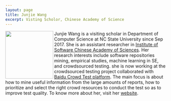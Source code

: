 ```yaml
---
layout: page
title: Junjie Wang
excerpt: Visting Scholor, Chinese Academy of Science
---
```


 
<img align="left" width="150"
src="{{site.url}}/img/wang.jpg"> Junjie Wang is a visiting scholar in Department of Computer Science at NC State University since Sep 2017. She is an assistant researcher in [Institute of Software Chinese Academy of Sciences](http://english.is.cas.cn). Her research interests include software repositories mining, empirical studies, machine learning in SE, and crowdsourced testing. she is now working at the crowdsourced testing project collaborated with [Baidu Crowd Test platform](http://test.baidu.com/crowdtest/crowdhome/index). The main focus is about how to mine useful information from the large amounts of reports, how to prioritize and select the right crowd resources to conduct the test so as to improve test quality. To know more about her, visit her [website](http://itechs.iscas.ac.cn/cn/membersHomepage/wangjunjie/wangjunjie.html).
